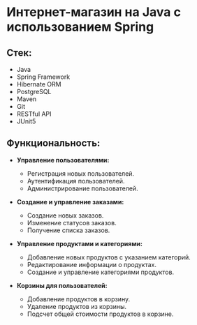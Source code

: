 # Интернет-магазин на Java с использованием Spring

## Стек:

- Java
- Spring Framework
- Hibernate ORM
- PostgreSQL
- Maven
- Git
- RESTful API
- JUnit5

## Функциональность:

- **Управление пользователями:**
  - Регистрация новых пользователей.
  - Аутентификация пользователей.
  - Администрирование пользователей.

- **Создание и управление заказами:**
  - Создание новых заказов.
  - Изменение статусов заказов.
  - Получение списка заказов.

- **Управление продуктами и категориями:**
  - Добавление новых продуктов с указанием категорий.
  - Редактирование информации о продуктах.
  - Создание и управление категориями продуктов.

- **Корзины для пользователей:**
  - Добавление продуктов в корзину.
  - Удаление продуктов из корзины.
  - Подсчет общей стоимости продуктов в корзине.
